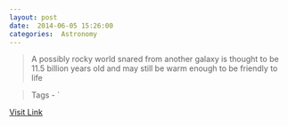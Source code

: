 ```yaml
---
layout: post
date:  2014-06-05 15:26:00 
categories:  Astronomy 
---
```


> A possibly rocky world snared from another galaxy is thought to be 11.5 billion years old and may still be warm enough to be friendly to life

>Tags -                    `

[Visit Link](http://feeds.newscientist.com/c/749/f/10898/s/3b335a33/sc/10/l/0L0Snewscientist0N0Carticle0Cdn256810Eancient0Eexoplanet0Emay0Ehave0Ethe0Eright0Estuff0Efor0Elife0Bhtml0Dcmpid0FRSS0QNSNS0Q20A120EGLOBAL0Qspace/story01.htm)
